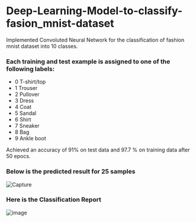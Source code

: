 # Deep-Learning-Model-to-classify-fasion_mnist-dataset
Implemented Convoluted Neural Network for the classification of fashion mnist dataset into 10 classes.
### Each training and test example is assigned to one of the following labels:
- 0 T-shirt/top
- 1 Trouser
- 2 Pullover
- 3 Dress
- 4 Coat
- 5 Sandal
- 6 Shirt
- 7 Sneaker
- 8 Bag
- 9 Ankle boot

Achieved an accuracy of 91% on test data and 97.7 % on training data after 50 epocs.

### Below is the predicted result for 25 samples

![Capture](https://user-images.githubusercontent.com/37111089/84564832-5dd7d100-ad82-11ea-979e-d09b2210e2f0.JPG)

### Here is the Classification Report

![image](https://user-images.githubusercontent.com/37111089/84564887-d5a5fb80-ad82-11ea-895f-19ff783caf59.png)



